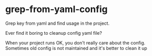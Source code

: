# grep-from-yaml-config

Grep key from yaml and find usage in the project. 

Ever find it boring to cleanup config yaml file?

When your project runs OK, you don't really care about the config. Sometimes old config is not maintained and it's better to clean it up
